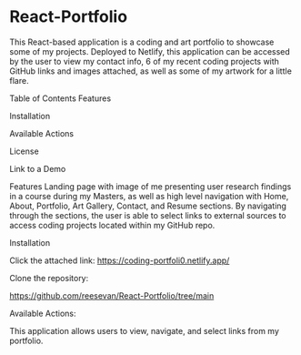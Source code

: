 # React-Portfolio

This React-based application is a coding and art portfolio to showcase some of my projects. Deployed to Netlify, this application can be accessed by the user to view my contact info, 6 of my recent coding projects with GitHub links and images attached, as well as some of my artwork for a little flare. 

Table of Contents
Features

Installation

Available Actions

License

Link to a Demo

Features
Landing page with image of me presenting user research findings in a course during my Masters, as well as high level navigation with Home, About, Portfolio, Art Gallery, Contact, and Resume sections. By navigating through the sections, the user is able to select links to external sources to access coding projects located within my GitHub repo.

Installation

Click the attached link: https://coding-portfoli0.netlify.app/ 

Clone the repository:

https://github.com/reesevan/React-Portfolio/tree/main

Available Actions:

This application allows users to view, navigate, and select links from my portfolio.
